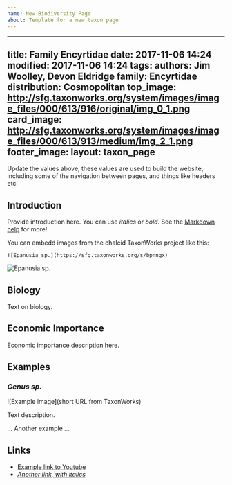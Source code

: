```yaml
---
name: New Biodiversity Page
about: Template for a new taxon page
---
```


---
title: Family Encyrtidae 
date: 2017-11-06 14:24 
modified: 2017-11-06 14:24 
tags: 
authors: Jim Woolley, Devon Eldridge
family: Encyrtidae
distribution: Cosmopolitan
top_image: http://sfg.taxonworks.org/system/images/image_files/000/613/916/original/img_0_1.png
card_image: http://sfg.taxonworks.org/system/images/image_files/000/613/913/medium/img_2_1.png
footer_image: 
layout: taxon_page
---

Update the values above, these values are used to build the website, including some of the navigation between pages, and things like headers etc.

## Introduction

Provide introduction here.  You can use _italics_ or *bold*.  See the [Markdown help](https://guides.github.com/features/mastering-markdown/) for more!

You can embedd images from the chalcid TaxonWorks project like this:
```
![Epanusia sp.](https://sfg.taxonworks.org/s/bpnngx)
```
![Epanusia sp.](https://sfg.taxonworks.org/s/bpnngx)

## Biology 

Text on biology.

## Economic Importance

Economic importance description here.  

## Examples

### _Genus sp._

![Example image](short URL from TaxonWorks)

Text description.

... Another example ...

## Links

* [Example link to Youtube](https://www.youtube.com/watch?v=vMG-LWyNcAs)
* [_Another link, with italics_](https://www.youtube.com/watch?v=BQaWbDFxzyE)

